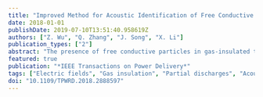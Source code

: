 ```yaml
---
title: "Improved Method for Acoustic Identification of Free Conductive Particle Defects in GIL"
date: 2018-01-01
publishDate: 2019-07-10T13:51:40.958619Z
authors: ["Z. Wu", "Q. Zhang", "J. Song", "X. Li"]
publication_types: ["2"]
abstract: "The presence of free conductive particles in gas-insulated transmission lines (GIL) is the most significant threat to their insulation. The non-invasive identification of free conductive particle defects in GILs is extremely challenging. Existing identification methods which use the acoustic amplitude-flight time (AAFT) pattern are not often adopted on-site due to their faulty theory, non-robust extraction algorithm, and generally inaccurate calibration. In this study, the theory established by L. E. Lundgarrd is expanded by deriving estimation equations related to the particle's moving state. A new method for extracting the state information from the raw data of acoustic signals is established and the robustness of the acoustic identification method is enhanced. A convenient calibration method is also developed by building a standard collision signal generator. The proposed methods are validated in a scale GIL model and a real GIL model. The results of this study may represent a workable reference for GIL condition monitoring." 
featured: true
publication: "*IEEE Transactions on Power Delivery*"
tags: ["Electric fields", "Gas insulation", "Partial discharges", "Acoustic signal processing", "Acoustics", "Calibration", "Data mining", "Equipment failure", "Estimation", "Insulation", "Mathematical model"]
doi: "10.1109/TPWRD.2018.2888597"
---
```

